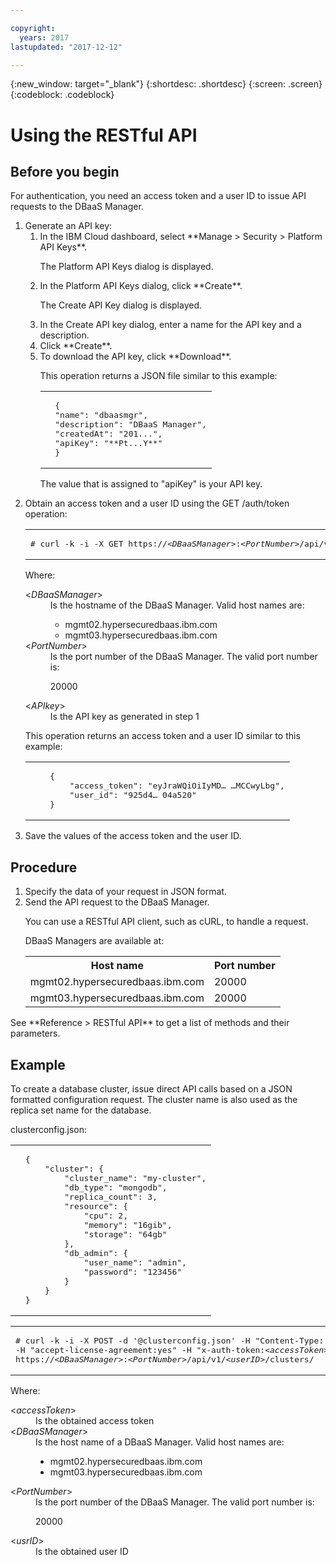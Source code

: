 ```yaml
---

copyright:
  years: 2017
lastupdated: "2017-12-12"

---
```


{:new_window: target="_blank"}
{:shortdesc: .shortdesc}
{:screen: .screen}
{:codeblock: .codeblock}


# Using the RESTful API

## Before you begin

For authentication, you need an access token and a user ID to issue API requests to the DBaaS
Manager.

<ol>
<li>Generate an API key:
<ol>
<li>In the IBM Cloud dashboard, select **Manage > Security > Platform API Keys**.
<p>The Platform API Keys dialog is displayed.</p></li>
<li>In the Platform API Keys dialog, click **Create**.
<p>The Create API Key dialog is displayed.</p></li>
<li>In the Create API key dialog, enter a name for the API key and a description.</li>
<li>Click **Create**.</li>
<li>To download the API key, click **Download**.
<p>This operation returns a JSON file similar to this example:
<table>
  <tr>
    <td>
	<pre>
  {
  "name": "dbaasmgr",
  "description": "DBaaS Manager",
  "createdAt": "201...",
  "apiKey": "**Pt...Y**"
  }</pre>
	</td>
  </tr>
</table>
The value that is assigned to "apiKey" is your API key.
</p></li>
</ol>
</li>
<li>Obtain an access token and a user ID using the GET /auth/token operation:
<p>
<table>
  <tr>
    <td>
	<pre>
# curl -k -i -X GET https:/&sol;&lt;<em>DBaaSManager</em>&gt;&colon;&lt;<em>PortNumber</em>&gt;/api/v1/auth/token -H "api_key&colon;&lt;<em>APIkey</em>&gt;"</pre>
	</td>
  </tr>
</table>
</p>
<p>Where:
<dl>
  <dt> &lt;<em>DBaaSManager</em>&gt; </dt>
    <dd> Is the hostname of the DBaaS Manager. Valid host names are:
<ul>
<li>mgmt02.hypersecuredbaas.ibm.com</li>
<li>mgmt03.hypersecuredbaas.ibm.com</li>
</ul> </dd>
  <dt> &lt;<em>PortNumber</em>&gt; </dt>
    <dd> Is the port number of the DBaaS Manager. The valid port number is:
<p>20000</p>  </dd>
  <dt> &lt;<em>APIkey</em>&gt; </dt>
    <dd> Is the API key as generated in step 1 </dd>
</dl>
</p>
<p>This operation returns an access token and a user ID similar to this example:
<table>
  <tr>
    <td>
	<pre>
	{
		"access_token": "eyJraWQiOiIyMD… …MCCwyLbg",
		"user_id": "925d4… 04a520"
	}</pre>
	</td>
  </tr>
</table>
</p>
</li>
<li>Save the values of the access token and the user ID.
</li>
</ol>

## Procedure

<ol>
<li>Specify the data of your request in JSON format.
</li>
<li>Send the API request to the DBaaS Manager.
<p>You can use a RESTful API client, such as cURL, to handle a request.
</p>
<p>DBaaS Managers are available at:
<table>
  <tr>
    <th> Host name </th>
    <th> Port number </th>
  </tr>
  <tr>
    <td> mgmt02.hypersecuredbaas.ibm.com </td>
    <td> 20000 </td>
  </tr>
    <tr>
    <td> mgmt03.hypersecuredbaas.ibm.com </td>
    <td> 20000 </td>
  </tr>
</table>
</p>	 
</li>
</ol>

<p>See **Reference > RESTful API** to get a list of methods and their parameters.
</p>

## Example

To create a database cluster, issue direct API calls based on a JSON formatted
configuration request. The cluster name is also used as the replica set name for the
database.

clusterconfig.json:
<table>
  <tr>
    <td>
	<pre>
  {
      "cluster": {
          "cluster_name": "my-cluster",
          "db_type": "mongodb",
          "replica_count": 3,
          "resource": {
              "cpu": 2,
              "memory": "16gib",
              "storage": "64gb"
          },  
          "db_admin": {
              "user_name": "admin",
              "password": "123456"
          }   
      }   
  }</pre>
	</td>
  </tr>
</table>

<table>
  <tr>
    <td>
	<pre>
# curl -k -i -X POST -d '@clusterconfig.json' -H "Content-Type: application/json" \
-H "accept-license-agreement:yes" -H "x-auth-token&colon;&lt;<em>accessToken</em>&gt;" \
https:/&sol;&lt;<em>DBaaSManager</em>&gt;&colon;&lt;<em>PortNumber</em>&gt;/api/v1&sol;&lt;<em>userID</em>&gt;/clusters/</pre>
	</td>
  </tr>
</table>

Where:
<dl>
<dt> &lt;<em>accessToken</em>&gt; </dt>
<dd>Is the obtained access token</dd>
<dt> &lt;<em>DBaaSManager</em>&gt; </dt>
<dd>Is the host name of a DBaaS Manager. Valid host names are:
<ul>
<li>mgmt02.hypersecuredbaas.ibm.com</li>
<li>mgmt03.hypersecuredbaas.ibm.com</li>
</ul>
</dd>
<dt> &lt;<em>PortNumber</em>&gt; </dt>
<dd>Is the port number of the DBaaS Manager. The valid port number is:
<p>20000</p>
</dd>
<dt> &lt;<em>usrID</em>&gt; </dt>
<dd>Is the obtained user ID</dd>
</dl>
